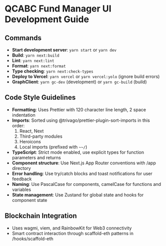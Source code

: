 # QCABC Fund Manager UI Development Guide

## Commands
- **Start development server**: `yarn start` or `yarn dev`
- **Build**: `yarn next:build`
- **Lint**: `yarn next:lint`
- **Format**: `yarn next:format`
- **Type checking**: `yarn next:check-types`
- **Deploy to Vercel**: `yarn vercel` or `yarn vercel:yolo` (ignore build errors)
- **GraphClient**: `yarn gc-dev` (development) or `yarn gc-build` (build)

## Code Style Guidelines
- **Formatting**: Uses Prettier with 120 character line length, 2 space indentation
- **Imports**: Sorted using @trivago/prettier-plugin-sort-imports in this order:
  1. React, Next
  2. Third-party modules
  3. Heroicons
  4. Local imports (prefixed with `~~/`)
- **TypeScript**: Strict mode enabled, use explicit types for function parameters and returns
- **Component structure**: Use Next.js App Router conventions with /app directory
- **Error handling**: Use try/catch blocks and toast notifications for user feedback
- **Naming**: Use PascalCase for components, camelCase for functions and variables
- **State management**: Use Zustand for global state and hooks for component state

## Blockchain Integration
- Uses wagmi, viem, and RainbowKit for Web3 connectivity
- Smart contract interaction through scaffold-eth patterns in /hooks/scaffold-eth